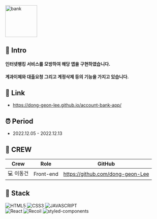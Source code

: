 <img width="100" height="100" alt="bank" src="https://user-images.githubusercontent.com/69576865/207539786-4203251e-7665-4726-a441-05633f692ab1.png">

## :mag_right: Intro
#### 인터넷뱅킹 서비스를 모방하여 해당 앱을 구현하였습니다.
#### 계과이체와 대출요청 그리고 계정삭제 등의 기능을 가지고 있습니다.
    
## :link: Link
- https://dong-geon-lee.github.io/account-bank-app/

## :alarm_clock: Period
 - 2022.12.05 - 2022.12.13

## :bust_in_silhouette: CREW
Crew | Role | GitHub
----- | ----- | -----
💻 이동건 | Front-end | https://github.com/dong-geon-Lee

## :seedling: Stack

![HTML5](https://img.shields.io/badge/HTML5-E34F26?style=for-the-badge&logo=HTML5&logoColor=fff)
![CSS3](https://img.shields.io/badge/CSS3-1572B6?style=for-the-badge&logo=CSS3&logoColor=fff)
![JAVASCRIPT](https://img.shields.io/badge/JavaScript-343a40?style=for-the-badge&logo=JavaScript&logoColor=F7DF1E)  
![React](https://img.shields.io/badge/React-444444?style=for-the-badge&logo=React)
![Recoil](https://img.shields.io/badge/Recoil-00A4DC?style=for-the-badge&logo=Relay&logoColor=fff)
![styled-components](https://img.shields.io/badge/styled--Components-DB7093?style=for-the-badge&logo=styled-components&logoColor=fff)

